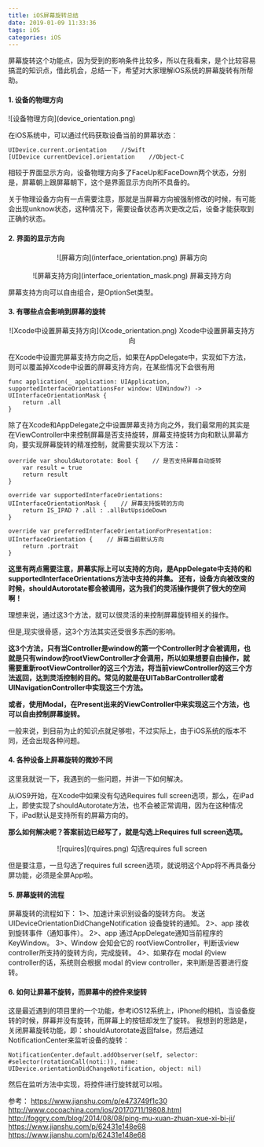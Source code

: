 ```yaml
---
title: iOS屏幕旋转总结
date: 2019-01-09 11:33:36
tags: iOS
categories: iOS
---
```


屏幕旋转这个功能点，因为受到的影响条件比较多，所以在我看来，是个比较容易搞混的知识点，借此机会，总结一下，希望对大家理解iOS系统的屏幕旋转有所帮助。

<!-- more -->

<h4>1. 设备的物理方向</h4>
![设备物理方向](device_orientation.png)

在iOS系统中，可以通过代码获取设备当前的屏幕状态：

	UIDevice.current.orientation    //Swift
	[UIDevice currentDevice].orientation    //Object-C

相较于界面显示方向，设备物理方向多了FaceUp和FaceDown两个状态，分别是，屏幕朝上跟屏幕朝下，这个是界面显示方向所不具备的。

关于物理设备方向有一点需要注意，那就是当屏幕方向被强制修改的时候，有可能会出现unknow状态，这种情况下，需要设备状态再次更改之后，设备才能获取到正确的状态。


<h4>2. 界面的显示方向</h4>
<center>![屏幕方向](interface_orientation.png)
屏幕方向</center>
</br>
<center>![屏幕支持方向](interface_orientation_mask.png)
屏幕支持方向</center>

屏幕支持方向可以自由组合，是OptionSet类型。

<h4>3. 有哪些点会影响到屏幕的旋转</h4>
<center>![Xcode中设置屏幕支持方向](Xcode_orientation.png)
Xcode中设置屏幕支持方向</center>

在Xcode中设置完屏幕支持方向之后，如果在AppDelegate中，实现如下方法，则可以覆盖掉Xcode中设置的屏幕支持方向，在某些情况下会很有用
	
	func application(_ application: UIApplication, supportedInterfaceOrientationsFor window: UIWindow?) -> UIInterfaceOrientationMask {
        return .all
    }

除了在Xcode和AppDelegate之中设置屏幕支持方向之外，我们最常用的其实是在ViewController中来控制屏幕是否支持旋转，屏幕支持旋转方向和默认屏幕方向，要实现屏幕旋转的精准控制，就需要实现以下方法：

	override var shouldAutorotate: Bool {    // 是否支持屏幕自动旋转
        var result = true
        return result
    }

    override var supportedInterfaceOrientations: UIInterfaceOrientationMask {    // 屏幕支持旋转的方向
        return IS_IPAD ? .all : .allButUpsideDown
    }
    
    override var preferredInterfaceOrientationForPresentation: UIInterfaceOrientation {    // 屏幕当前默认方向
        return .portrait
    }

<strong>这里有两点需要注意，屏幕实际上可以支持的方向，是AppDelegate中支持的和supportedInterfaceOrientations方法中支持的并集。
还有，设备方向被改变的时候，shouldAutorotate都会被调用，这为我们的灵活操作提供了很大的空间啊！</strong>

理想来说，通过这3个方法，就可以很灵活的来控制屏幕旋转相关的操作。

但是,现实很骨感，这3个方法其实还受很多东西的影响。

<strong>这3个方法，只有当Controller是window的第一个Controller时才会被调用，也就是只有window的rootViewController才会调用，所以如果想要自由操作，就需要重新rootViewController的这三个方法，将当前viewController的这三个方法返回，达到灵活控制的目的。常见的就是在UITabBarController或者UINavigationController中实现这三个方法。

或者，使用Modal，在Present出来的ViewController中来实现这三个方法，也可以自由控制屏幕旋转。</strong>

一般来说，到目前为止的知识点就足够啦，不过实际上，由于iOS系统的版本不同，还会出现各种问题。

<h4>4. 各种设备上屏幕旋转的微妙不同</h4>
这里我就说一下，我遇到的一些问题，并讲一下如何解决。

从iOS9开始，在Xcode中如果没有勾选Requires full screen选项，那么，在iPad上，即使实现了shouldAutorotate方法，也不会被正常调用，因为在这种情况下，iPad默认是支持所有的屏幕方向的。

<strong>那么如何解决呢？答案前边已经写了，就是勾选上Requires full screen选项。</strong>
<center>![rquires](rquires.png)
勾选requires full screen</center>

但是要注意，一旦勾选了requires full screen选项，就说明这个App将不再具备分屏功能，必须是全屏App啦。

<h4>5. 屏幕旋转的流程</h4>
屏幕旋转的流程如下：
1>、加速计来识别设备的旋转方向。
发送 UIDeviceOrientationDidChangeNotification 设备旋转的通知。
2>、app 接收到旋转事件（通知事件）。
2>、app 通过AppDelegate通知当前程序的KeyWindow。
3>、Window 会知会它的 rootViewController，判断该view controller所支持的旋转方向，完成旋转。
4>、如果存在 modal 的view controller的话，系统则会根据 modal 的view controller，来判断是否要进行旋转。

<h4>6. 如何让屏幕不旋转，而屏幕中的控件来旋转</h4>
这是最近遇到的项目里的一个功能，参考iOS12系统上，iPhone的相机，当设备旋转的时候，屏幕并没有旋转，而屏幕上的按钮却发生了旋转。
我想到的思路是，关闭屏幕旋转功能，即：shouldAutorotate返回false，然后通过NotificationCenter来监听设备的旋转：
    
    NotificationCenter.default.addObserver(self, selector: #selector(rotationCall(noti:)), name: UIDevice.orientationDidChangeNotification, object: nil)

然后在监听方法中实现，将控件进行旋转就可以啦。

参考：
https://www.jianshu.com/p/e473749f1c30
http://www.cocoachina.com/ios/20170711/19808.html
http://foggry.com/blog/2014/08/08/ping-mu-xuan-zhuan-xue-xi-bi-ji/
https://www.jianshu.com/p/62431e148e68
https://www.jianshu.com/p/62431e148e68
